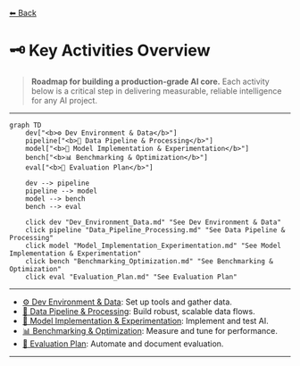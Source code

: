 [⬅ Back](../index.md)

# 🗝️ Key Activities Overview

> **Roadmap for building a production-grade AI core.**
> Each activity below is a critical step in delivering measurable, reliable intelligence for any AI project.

---

```mermaid
graph TD
    dev["<b>⚙️ Dev Environment & Data</b>"]
    pipeline["<b>🔗 Data Pipeline & Processing</b>"]
    model["<b>🤖 Model Implementation & Experimentation</b>"]
    bench["<b>📊 Benchmarking & Optimization</b>"]
    eval["<b>🧪 Evaluation Plan</b>"]

    dev --> pipeline
    pipeline --> model
    model --> bench
    bench --> eval

    click dev "Dev_Environment_Data.md" "See Dev Environment & Data"
    click pipeline "Data_Pipeline_Processing.md" "See Data Pipeline & Processing"
    click model "Model_Implementation_Experimentation.md" "See Model Implementation & Experimentation"
    click bench "Benchmarking_Optimization.md" "See Benchmarking & Optimization"
    click eval "Evaluation_Plan.md" "See Evaluation Plan"
```

---

- [⚙️ Dev Environment & Data](Dev_Environment_Data.md): Set up tools and gather data.
- [🔗 Data Pipeline & Processing](Data_Pipeline_Processing.md): Build robust, scalable data flows.
- [🤖 Model Implementation & Experimentation](Model_Implementation_Experimentation.md): Implement and test AI.
- [📊 Benchmarking & Optimization](Benchmarking_Optimization.md): Measure and tune for performance.
- [🧪 Evaluation Plan](Evaluation_Plan.md): Automate and document evaluation.

---
